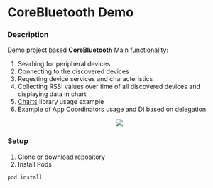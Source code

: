# CoreBluetooth Demo

### Description

Demo project based **CoreBluetooth** Main functionality:
1. Searhing for peripheral devices
2. Connecting to the discovered devices
3. Reqesting device services and characteristics
4. Collecting RSSI values over time of all discovered devices and displaying data in chart
5. [Charts](https://github.com/danielgindi/Charts) library usage example
6. Example of App Coordinators usage and DI based on delegation

<div style="text-align:center"><img  src ="https://github.com/davigr/BLEDemo/blob/master/demo-screen-recording.gif"></div>

### Setup

1. Clone or download repository
2. Install Pods

```
pod install
```
